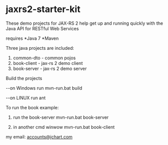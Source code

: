 jaxrs2-starter-kit
==================

These demo projects for JAX-RS 2 help get up and running quickly with the Java API for RESTful Web Services

requires
 *Java 7
 *Maven

Three java projects are included:

1. common-dto - common pojos
2. book-client - jax-rs 2 demo client
3. book-server - jax-rs 2 demo server

Build the projects
   
   --on Windows run 
        mvn-run.bat build

   --on LINUX run 
        ant 


To run the book example:

1. run the book-server
mvn-run.bat book-server

2. in another cmd winwow
mvn-run.bat book-client

my email: accounts@jchart.com 
